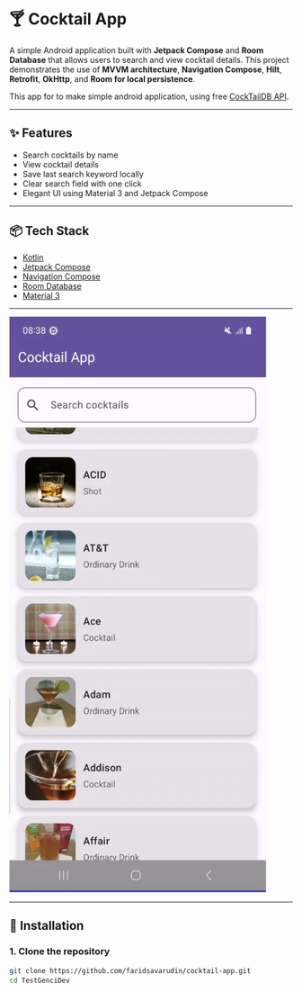 # 🍸 Cocktail App

A simple Android application built with **Jetpack Compose** and **Room Database** that allows users to search and view cocktail details.
This project demonstrates the use of **MVVM architecture**, **Navigation Compose**, **Hilt**, **Retrofit**, **OkHttp**, and **Room for local persistence**.

This app for to make simple android application, using free [CockTailDB API](https://www.thecocktaildb.com/api.php).

---

## ✨ Features
- Search cocktails by name
- View cocktail details
- Save last search keyword locally
- Clear search field with one click
- Elegant UI using Material 3 and Jetpack Compose

---

## 📦 Tech Stack
- [Kotlin](https://kotlinlang.org/)
- [Jetpack Compose](https://developer.android.com/jetpack/compose)
- [Navigation Compose](https://developer.android.com/jetpack/compose/navigation)
- [Room Database](https://developer.android.com/training/data-storage/room)
- [Material 3](https://developer.android.com/jetpack/androidx/releases/compose-material3)

---

[![Demo Video](assets/thumbnail.png)](https://drive.google.com/file/d/1FKBte7dbiua8fa0IZgaQVssEiFIWLkcd/view?usp=sharing)

---

## 🚀 Installation

### 1. Clone the repository
```bash
git clone https://github.com/faridsavarudin/cocktail-app.git
cd TestGenciDev
